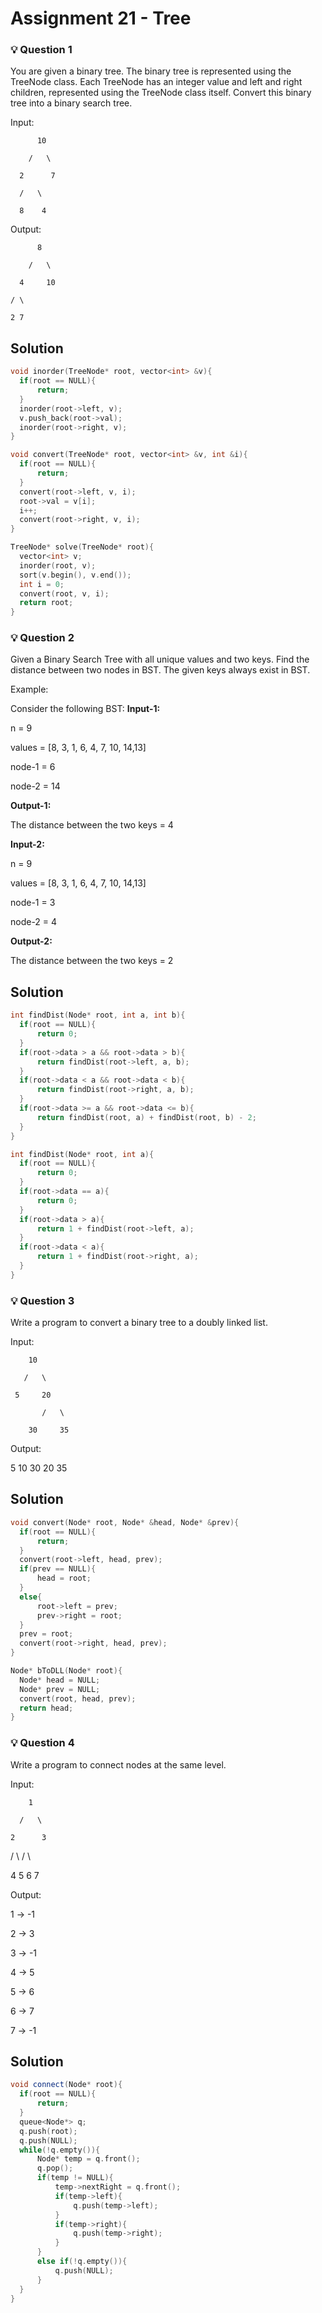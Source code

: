 # **Assignment 21 - Tree**

### 💡 **Question 1**

You are given a binary tree. The binary tree is represented using the TreeNode class. Each TreeNode has an integer value and left and right children, represented using the TreeNode class itself. Convert this binary tree into a binary search tree.

Input:

          10

        /   \

      2      7

      /   \

      8    4

Output:

          8

        /   \

      4     10

    / \

    2 7

## **Solution**

```cpp
void inorder(TreeNode* root, vector<int> &v){
  if(root == NULL){
      return;
  }
  inorder(root->left, v);
  v.push_back(root->val);
  inorder(root->right, v);
}

void convert(TreeNode* root, vector<int> &v, int &i){
  if(root == NULL){
      return;
  }
  convert(root->left, v, i);
  root->val = v[i];
  i++;
  convert(root->right, v, i);
}

TreeNode* solve(TreeNode* root){
  vector<int> v;
  inorder(root, v);
  sort(v.begin(), v.end());
  int i = 0;
  convert(root, v, i);
  return root;
}
```

### 💡 **Question 2**

Given a Binary Search Tree with all unique values and two keys. Find the distance between two nodes in BST. The given keys always exist in BST.

Example:

Consider the following BST:
**Input-1:**

n = 9

values = [8, 3, 1, 6, 4, 7, 10, 14,13]

node-1 = 6

node-2 = 14

**Output-1:**

The distance between the two keys = 4

**Input-2:**

n = 9

values = [8, 3, 1, 6, 4, 7, 10, 14,13]

node-1 = 3

node-2 = 4

**Output-2:**

The distance between the two keys = 2

## **Solution**

```cpp
int findDist(Node* root, int a, int b){
  if(root == NULL){
      return 0;
  }
  if(root->data > a && root->data > b){
      return findDist(root->left, a, b);
  }
  if(root->data < a && root->data < b){
      return findDist(root->right, a, b);
  }
  if(root->data >= a && root->data <= b){
      return findDist(root, a) + findDist(root, b) - 2;
  }
}

int findDist(Node* root, int a){
  if(root == NULL){
      return 0;
  }
  if(root->data == a){
      return 0;
  }
  if(root->data > a){
      return 1 + findDist(root->left, a);
  }
  if(root->data < a){
      return 1 + findDist(root->right, a);
  }
}
```

### 💡 **Question 3**

Write a program to convert a binary tree to a doubly linked list.

Input:

        10

       /   \

     5     20

           /   \

        30     35

Output:

5 10 30 20 35

## **Solution**

```cpp
void convert(Node* root, Node* &head, Node* &prev){
  if(root == NULL){
      return;
  }
  convert(root->left, head, prev);
  if(prev == NULL){
      head = root;
  }
  else{
      root->left = prev;
      prev->right = root;
  }
  prev = root;
  convert(root->right, head, prev);
}

Node* bToDLL(Node* root){
  Node* head = NULL;
  Node* prev = NULL;
  convert(root, head, prev);
  return head;
}
```

### 💡 **Question 4**

Write a program to connect nodes at the same level.

Input:

        1

      /   \

    2      3

/ \ / \

4 5 6 7

Output:

1 → -1

2 → 3

3 → -1

4 → 5

5 → 6

6 → 7

7 → -1

## **Solution**

```cpp
void connect(Node* root){
  if(root == NULL){
      return;
  }
  queue<Node*> q;
  q.push(root);
  q.push(NULL);
  while(!q.empty()){
      Node* temp = q.front();
      q.pop();
      if(temp != NULL){
          temp->nextRight = q.front();
          if(temp->left){
              q.push(temp->left);
          }
          if(temp->right){
              q.push(temp->right);
          }
      }
      else if(!q.empty()){
          q.push(NULL);
      }
  }
}
```
